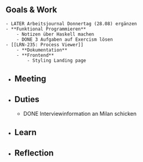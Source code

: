 ## Goals & Work
	- LATER Arbeitsjournal Donnertag (28.08) ergänzen
	- **Funktional Programmieren**
		- Notizen über Haskell machen
		- DONE 3 Aufgaben auf Exercism lösen
	- [[LRN-235: Process Viewer]]
		- **Dokumentation**
		- **Frontend**
			- Styling Landing page
- ## Meeting
- ## Duties
	- DONE Interviewinformation an Milan schicken
- ## Learn
- ## Reflection